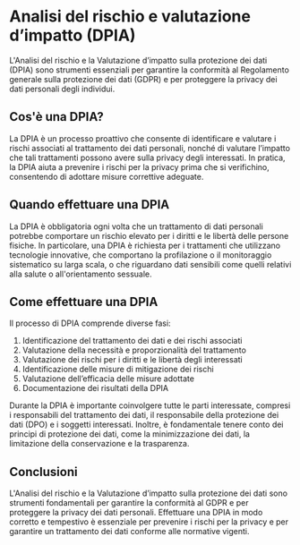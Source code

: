 # Analisi del rischio e valutazione d’impatto (DPIA)

L'Analisi del rischio e la Valutazione d’impatto sulla protezione dei dati (DPIA) sono strumenti essenziali per garantire la conformità al Regolamento generale sulla protezione dei dati (GDPR) e per proteggere la privacy dei dati personali degli individui.

## Cos'è una DPIA?

La DPIA è un processo proattivo che consente di identificare e valutare i rischi associati al trattamento dei dati personali, nonché di valutare l’impatto che tali trattamenti possono avere sulla privacy degli interessati. In pratica, la DPIA aiuta a prevenire i rischi per la privacy prima che si verifichino, consentendo di adottare misure correttive adeguate.

## Quando effettuare una DPIA

La DPIA è obbligatoria ogni volta che un trattamento di dati personali potrebbe comportare un rischio elevato per i diritti e le libertà delle persone fisiche. In particolare, una DPIA è richiesta per i trattamenti che utilizzano tecnologie innovative, che comportano la profilazione o il monitoraggio sistematico su larga scala, o che riguardano dati sensibili come quelli relativi alla salute o all'orientamento sessuale.

## Come effettuare una DPIA

Il processo di DPIA comprende diverse fasi:

1. Identificazione del trattamento dei dati e dei rischi associati
2. Valutazione della necessità e proporzionalità del trattamento
3. Valutazione dei rischi per i diritti e le libertà degli interessati
4. Identificazione delle misure di mitigazione dei rischi
5. Valutazione dell’efficacia delle misure adottate
6. Documentazione dei risultati della DPIA

Durante la DPIA è importante coinvolgere tutte le parti interessate, compresi i responsabili del trattamento dei dati, il responsabile della protezione dei dati (DPO) e i soggetti interessati. Inoltre, è fondamentale tenere conto dei principi di protezione dei dati, come la minimizzazione dei dati, la limitazione della conservazione e la trasparenza.

## Conclusioni

L'Analisi del rischio e la Valutazione d’impatto sulla protezione dei dati sono strumenti fondamentali per garantire la conformità al GDPR e per proteggere la privacy dei dati personali. Effettuare una DPIA in modo corretto e tempestivo è essenziale per prevenire i rischi per la privacy e per garantire un trattamento dei dati conforme alle normative vigenti.